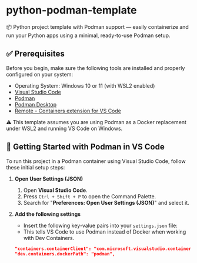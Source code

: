 # python-podman-template
📦 Python project template with Podman support — easily containerize and run your Python apps using a minimal, ready-to-use Podman setup.

## ✅ Prerequisites
Before you begin, make sure the following tools are installed and properly configured on your system:
- Operating System: Windows 10 or 11 (with WSL2 enabled)
- [Visual Studio Code](https://code.visualstudio.com/)
- [Podman](https://podman.io/)
- [Podman Desktop](https://podman.io/podman-desktop)
- [Remote - Containers extension for VS Code](https://marketplace.visualstudio.com/items?itemName=ms-vscode-remote.remote-containers)

⚠️ This template assumes you are using Podman as a Docker replacement under WSL2 and running VS Code on Windows.

## 🚀 Getting Started with Podman in VS Code
To run this project in a Podman container using Visual Studio Code, follow these initial setup steps:

1. **Open User Settings (JSON)**
    1. Open **Visual Studio Code**.
    1. Press `Ctrl + Shift + P` to open the Command Palette.
    1. Search for "**Preferences: Open User Settings (JSON)**" and select it.

1. **Add the following settings**
    - Insert the following key-value pairs into your `settings.json` file:
    - This tells VS Code to use Podman instead of Docker when working with Dev Containers.
    ```json
    "containers.containerClient": "com.microsoft.visualstudio.containers.podman",
    "dev.containers.dockerPath": "podman",
    ``` 